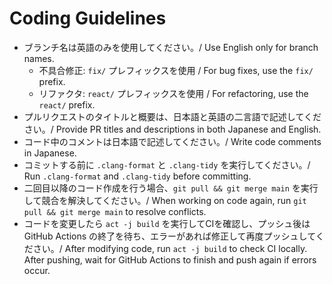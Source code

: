# Coding Guidelines

- ブランチ名は英語のみを使用してください。/ Use English only for branch names.
  - 不具合修正: `fix/` プレフィックスを使用 / For bug fixes, use the `fix/` prefix.
  - リファクタ: `react/` プレフィックスを使用 / For refactoring, use the `react/` prefix.
- プルリクエストのタイトルと概要は、日本語と英語の二言語で記述してください。/ Provide PR titles and descriptions in both Japanese and English.
- コード中のコメントは日本語で記述してください。/ Write code comments in Japanese.
- コミットする前に `.clang-format` と `.clang-tidy` を実行してください。/ Run `.clang-format` and `.clang-tidy` before committing.
- 二回目以降のコード作成を行う場合、`git pull && git merge main` を実行して競合を解決してください。/ When working on code again, run `git pull && git merge main` to resolve conflicts.
- コードを変更したら `act -j build` を実行してCIを確認し、プッシュ後は GitHub Actions の終了を待ち、エラーがあれば修正して再度プッシュしてください。/ After modifying code, run `act -j build` to check CI locally. After pushing, wait for GitHub Actions to finish and push again if errors occur.
